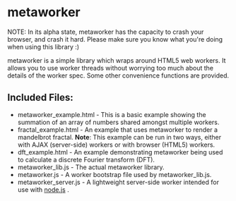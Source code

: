 metaworker
==========

NOTE: In its alpha state, metaworker has the capacity to crash your browser, and crash it hard. Please make sure you know what you're doing when using this library :)

metaworker is a simple library which wraps around HTML5 web workers. It allows you to use worker threads without worrying too much about the details of the worker spec. Some other convenience functions are provided.

Included Files:
---------------

*   metaworker_example.html - This is a basic example showing the summation of an array of numbers shared amongst multiple workers.
*   fractal_example.html - An example that uses metaworker to render a mandelbrot fractal. **Note**: This example can be run in two ways, either with AJAX (server-side) workers or with browser (HTML5) workers.
*   dft_example.html - An example demonstrating metaworker being used to calculate a discrete Fourier transform (DFT).
*   metaworker_lib.js - The actual metaworker library.
*   metaworker.js - A worker bootstrap file used by metaworker_lib.js.
*   metaworker_server.js - A lightweight server-side worker intended for use with [node.js](http://nodejs.org/) .
